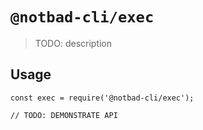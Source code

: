 # `@notbad-cli/exec`

> TODO: description

## Usage

```
const exec = require('@notbad-cli/exec');

// TODO: DEMONSTRATE API
```
